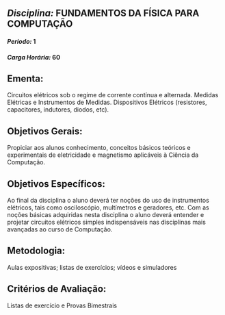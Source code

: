 ## *Disciplina:* FUNDAMENTOS DA FÍSICA PARA COMPUTAÇÃO
#### *Periodo:* 1
#### *Carga Horária:* 60
 
## Ementa:
Circuitos elétricos sob o regime de corrente contínua e alternada. Medidas Elétricas e Instrumentos de Medidas. Dispositivos Elétricos (resistores, capacitores, indutores, diodos, etc).
 
## Objetivos Gerais:
Propiciar aos alunos conhecimento, conceitos básicos teóricos e experimentais de eletricidade e magnetismo aplicáveis à Ciência da Computação.
 
## Objetivos Específicos:
Ao final da disciplina o aluno deverá ter noções do uso de instrumentos elétricos, tais como osciloscópio, multímetros e geradores, etc. Com as noções básicas adquiridas nesta disciplina o aluno deverá entender e projetar circuitos elétricos simples indispensáveis nas disciplinas mais avançadas ao curso de Computação.
 
## Metodologia:
Aulas expositivas; listas de exercícios; vídeos e simuladores
 
## Critérios de Avaliação:
Listas de exercício e Provas Bimestrais